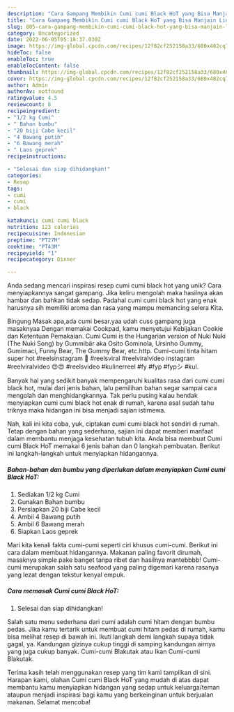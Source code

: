 ```yaml
---
description: "Cara Gampang Membikin Cumi cumi Black HoT yang Bisa Manjain Lidah"
title: "Cara Gampang Membikin Cumi cumi Black HoT yang Bisa Manjain Lidah"
slug: 805-cara-gampang-membikin-cumi-cumi-black-hot-yang-bisa-manjain-lidah
category: Uncategorized
date: 2022-06-05T05:18:37.030Z
image: https://img-global.cpcdn.com/recipes/12f82cf252158a33/680x482cq70/cumi-cumi-black-hot-foto-resep-utama.jpg
hideToc: false
enableToc: true
enableTocContent: false
thumbnail: https://img-global.cpcdn.com/recipes/12f82cf252158a33/680x482cq70/cumi-cumi-black-hot-foto-resep-utama.jpg
cover: https://img-global.cpcdn.com/recipes/12f82cf252158a33/680x482cq70/cumi-cumi-black-hot-foto-resep-utama.jpg
author: Admin
authorAv: notfound
ratingvalue: 4.5
reviewcount: 8
recipeingredient:
- "1/2 kg Cumi"
- " Bahan bumbu"
- "20 biji Cabe kecil"
- "4 Bawang putih"
- "6 Bawang merah"
- " Laos geprek"
recipeinstructions:

- "Selesai dan siap dihidangkan!"
categories:
- Resep
tags:
- cumi
- cumi
- black

katakunci: cumi cumi black 
nutrition: 123 calories
recipecuisine: Indonesian
preptime: "PT27M"
cooktime: "PT43M"
recipeyield: "1"
recipecategory: Dinner

---
```





Anda sedang mencari inspirasi resep cumi cumi black hot yang unik? Cara menyiapkannya sangat gampang. Jika keliru mengolah maka hasilnya akan hambar dan bahkan tidak sedap. Padahal cumi cumi black hot yang enak harusnya sih memiliki aroma dan rasa yang mampu memancing selera Kita.





Bingung Masak apa,ada cumi besar.yaa udah cuss gampang juga masaknyaa Dengan memakai Cookpad, kamu menyetujui Kebijakan Cookie dan Ketentuan Pemakaian. Cumi Cumi is the Hungarian version of Nuki Nuki (The Nuki Song) by Gummibär aka Osito Gominola, Ursinho Gummy, Gumimaci, Funny Bear, The Gummy Bear, etc.http. Cumi-cumi tinta hitam super hot #reelsinstagram ️💯 #reelsviral #reelviralvideo ️instagram #reelviralvideo ️😍😍 #reelsvideo #kulinerreel #fy #fyp #fypシ #kul.

Banyak hal yang sedikit banyak mempengaruhi kualitas rasa dari cumi cumi black hot, mulai dari jenis bahan, lalu pemilihan bahan segar sampai cara mengolah dan menghidangkannya. Tak perlu pusing kalau hendak menyiapkan cumi cumi black hot enak di rumah, karena asal sudah tahu triknya maka hidangan ini bisa menjadi sajian istimewa.






Nah, kali ini kita coba, yuk, ciptakan cumi cumi black hot sendiri di rumah. Tetap dengan bahan yang sederhana, sajian ini dapat memberi manfaat dalam membantu menjaga kesehatan tubuh kita. Anda bisa membuat Cumi cumi Black HoT memakai 6 jenis bahan dan 0 langkah pembuatan. Berikut ini langkah-langkah untuk menyiapkan hidangannya.

<!--inarticleads1-->

##### Bahan-bahan dan bumbu yang diperlukan dalam menyiapkan Cumi cumi Black HoT:

1. Sediakan 1/2 kg Cumi
1. Gunakan  Bahan bumbu
1. Persiapkan 20 biji Cabe kecil
1. Ambil 4 Bawang putih
1. Ambil 6 Bawang merah
1. Siapkan  Laos geprek


Mari kita kenali fakta cumi-cumi seperti ciri khusus cumi-cumi. Berikut ini cara dalam membuat hidangannya. Makanan paling favorit dirumah, masaknya simple pake banget tanpa ribet dan hasilnya mantebbbb! Cumi-cumi merupakan salah satu seafood yang paling digemari karena rasanya yang lezat dengan tekstur kenyal empuk. 

<!--inarticleads2-->

##### Cara memasak Cumi cumi Black HoT:


1. Selesai dan siap dihidangkan!

Salah satu menu sederhana dari cumi adalah cumi hitam dengan bumbu pedas. Jika kamu tertarik untuk membuat cumi hitam pedas di rumah, kamu bisa melihat resep di bawah ini. Ikuti langkah demi langkah supaya tidak gagal, ya. Kandungan gizinya cukup tinggi di samping kandungan airnya yang juga cukup banyak. Cumi-cumi Blakutak аtаu Ikan Cumi-cumi Blakutak. 

Terima kasih telah menggunakan resep yang tim kami tampilkan di sini. Harapan kami, olahan Cumi cumi Black HoT yang mudah di atas dapat membantu kamu menyiapkan hidangan yang sedap untuk keluarga/teman ataupun menjadi inspirasi bagi kamu yang berkeinginan untuk berjualan makanan. Selamat mencoba!
